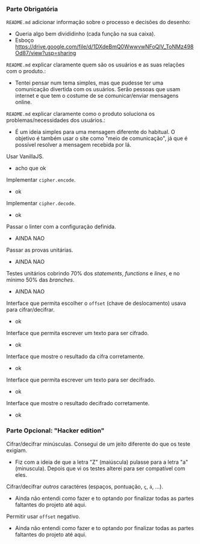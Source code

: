 ### Parte Obrigatória

`README.md` adicionar informação sobre o processo e decisões do desenho:
* Queria algo bem divididinho (cada função na sua caixa).
* Esboço https://drive.google.com/file/d/1DXdeBmQ0WwwvwNFoQlV_ToNMz498Od87/view?usp=sharing


`README.md` explicar claramente quem são os usuários e as suas relações
 com o produto.:
* Tentei pensar num tema simples, mas que pudesse ter uma comunicação divertida com os usuários. 
 Serão pessoas que usam internet e que tem o costume de se comunicar/enviar mensagens online. 

`README.md` explicar claramente como o produto soluciona os
 problemas/necessidades dos usuários.:
* É um ideia simples para uma mensagem diferente do habitual. 
 O objetivo é também usar o site como "meio de comunicação",
 já que é possível resolver a mensagem recebida por lá.

Usar VanillaJS. 
* acho que ok

Implementar `cipher.encode`. 
* ok

Implementar `cipher.decode`.
* ok

Passar o linter com a configuração definida.
* AINDA NAO

Passar as provas unitárias.
* AINDA NAO

Testes unitários cobrindo 70% dos _statements_, _functions_ e _lines_, e
no mínimo 50% das _branches_.
* AINDA NAO

Interface que permita escolher o `offset` (chave de deslocamento) usava
 para cifrar/decifrar. 
* ok

Interface que permita escrever um texto para ser cifrado. 
* ok

Interface que mostre o resultado da cifra corretamente.
* ok

Interface que permita escrever um texto para ser decifrado.
* ok

Interface que mostre o resultado decifrado corretamente. 
* ok

### Parte Opcional: "Hacker edition"

Cifrar/decifrar minúsculas.
Consegui de um jeito diferente do que os teste exigiam. 
* Fiz com a ideia de que a letra "Z" (maiúscula) pulasse para a letra "a"(minuscula).
Depois que vi os testes alterei para ser compatível com eles.

Cifrar/decifrar _outros_ caractéres (espaços, pontuação, `ç`, `á`, ...).
* Ainda não entendi como fazer e to optando por finalizar todas as partes faltantes do projeto até aqui.

Permitir usar `offset` negativo.
* Ainda não entendi como fazer e to optando por finalizar todas as partes faltantes do projeto até aqui.
